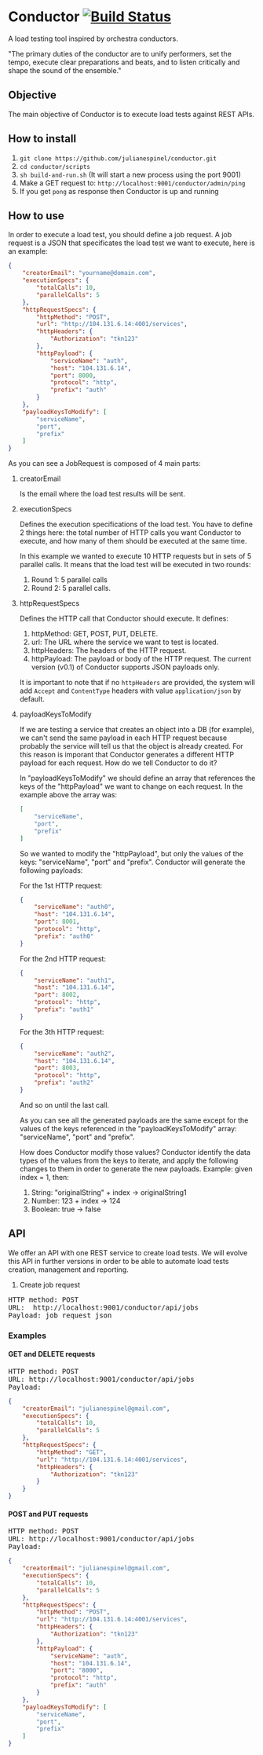 # Conductor [![Build Status](https://travis-ci.org/julianespinel/conductor.svg?branch=master)](https://travis-ci.org/julianespinel/conductor)

A load testing tool inspired by orchestra conductors.

"The primary duties of the conductor are to unify performers, set the tempo, execute clear preparations and beats, and to listen critically and shape the sound of the ensemble."

## Objective

The main objective of Conductor is to execute load tests against REST APIs.

## How to install

1. `git clone https://github.com/julianespinel/conductor.git`
1. `cd conductor/scripts`
1. `sh build-and-run.sh` (It will start a new process using the port 9001)
1. Make a GET request to: `http://localhost:9001/conductor/admin/ping`
1. If you get `pong` as response then Conductor is up and running

## How to use

In order to execute a load test, you should define a job request. A job request is a JSON that specificates the load test we want to execute, here is an example:

```json 
{
    "creatorEmail": "yourname@domain.com",
    "executionSpecs": {
        "totalCalls": 10,
        "parallelCalls": 5
    },
    "httpRequestSpecs": {
        "httpMethod": "POST",
        "url": "http://104.131.6.14:4001/services",
        "httpHeaders": {
            "Authorization": "tkn123"
        },
        "httpPayload": {
            "serviceName": "auth",
            "host": "104.131.6.14",
            "port": 8000,
            "protocol": "http",
            "prefix": "auth"
        }
    },
    "payloadKeysToModify": [
        "serviceName",
        "port",
        "prefix"
    ]
}
```

As you can see a JobRequest is composed of 4 main parts:

1. creatorEmail

	Is the email where the load test results will be sent.

2. executionSpecs

	Defines the execution specifications of the load test. You have to define 2 things here: the total number of HTTP calls you want Conductor to execute, and how many of them should be executed at the same time.
    
    In this example we wanted to execute 10 HTTP requests but in sets of 5 parallel calls. It means that the load test will be executed in two rounds:
    
    1. Round 1: 5 parallel calls
    1. Round 2: 5 parallel calls.
       
1. httpRequestSpecs

	Defines the HTTP call that Conductor should execute. It defines:
    
    1. httpMethod: GET, POST, PUT, DELETE.
    1. url: The URL where the service we want to test is located.
    1. httpHeaders: The headers of the HTTP request.
    1. httpPayload: The payload or body of the HTTP request. The current version (v0.1) of Conductor supports JSON payloads only.
    
    It is important to note that if no `httpHeaders` are provided, the system will add `Accept` and `ContentType` headers with value `application/json` by default.

1. payloadKeysToModify

	If we are testing a service that creates an object into a DB (for example), we can't send the same payload in each HTTP request because probably the service will tell us that the object is already created. For this reason is imporant that Conductor generates a different HTTP payload for each request. How do we tell Conductor to do it?
	
    In "payloadKeysToModify" we should define an array that references the keys of the "httpPayload" we want to change on each request. In the example above the array was: 
    
    ```json
    [
        "serviceName",
        "port",
        "prefix"
    ]
    ```
    
    So we wanted to modify the "httpPayload", but only the values of the keys: "serviceName", "port" and "prefix". Conductor will generate the following payloads: 
    
    For the 1st HTTP request:
    
    ```json
    {
        "serviceName": "auth0",
        "host": "104.131.6.14",
        "port": 8001,
        "protocol": "http",
        "prefix": "auth0"
    }
    ```
    
    For the 2nd HTTP request:
    
    ```json
    {
        "serviceName": "auth1",
        "host": "104.131.6.14",
        "port": 8002,
        "protocol": "http",
        "prefix": "auth1"
    }
    ```
    
    For the 3th HTTP request:
    
    ```json
    {
        "serviceName": "auth2",
        "host": "104.131.6.14",
        "port": 8003,
        "protocol": "http",
        "prefix": "auth2"
    }
    ```
    
    And so on until the last call.
    
    As you can see all the generated payloads are the same except for the values of the keys referenced in the "payloadKeysToModify" array: "serviceName", "port" and "prefix". 
    
    How does Conductor modify those values? Conductor identify the data types of the values from the keys to iterate, and apply the following changes to them in order to generate the new payloads. Example: given index = 1, then: 
    1. String: "originalString" + index -> originalString1
    1. Number: 123 + index -> 124
    1. Boolean: true -> false

## API

We offer an API with one REST service to create load tests. We will evolve this API in further versions in order to be able to automate load tests creation, management and reporting.

1. Create job request

<pre>
HTTP method: POST
URL:  http://localhost:9001/conductor/api/jobs
Payload: job request json
</pre>

### Examples

#### GET and DELETE requests

<pre>
HTTP method: POST
URL: http://localhost:9001/conductor/api/jobs
Payload:
</pre>

```json
{
    "creatorEmail": "julianespinel@gmail.com",
    "executionSpecs": {
        "totalCalls": 10,
        "parallelCalls": 5
    },
    "httpRequestSpecs": {
        "httpMethod": "GET",
        "url": "http://104.131.6.14:4001/services",
        "httpHeaders": {
            "Authorization": "tkn123"
        }
    }
}
```

#### POST and PUT requests

<pre>
HTTP method: POST
URL: http://localhost:9001/conductor/api/jobs
Payload:
</pre>

```json
{
    "creatorEmail": "julianespinel@gmail.com",
    "executionSpecs": {
        "totalCalls": 10,
        "parallelCalls": 5
    },
    "httpRequestSpecs": {
        "httpMethod": "POST",
        "url": "http://104.131.6.14:4001/services",
        "httpHeaders": {
            "Authorization": "tkn123"
        },
        "httpPayload": {
            "serviceName": "auth",
            "host": "104.131.6.14",
            "port": "8000",
            "protocol": "http",
            "prefix": "auth"
        }
    },
    "payloadKeysToModify": [
        "serviceName",
        "port",
        "prefix"
    ]
}
```
